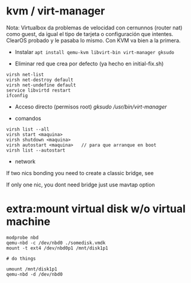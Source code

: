 # kvm / virt-manager
Nota: Virtualbox da problemas de velocidad con cernunnos (router nat) como guest, da igual el tipo de tarjeta o configuración que intentes. ClearOS probado y le pasaba lo mismo. Con KVM va bien a la primera.

- Instalar
`apt install qemu-kvm libvirt-bin virt-manager gksudo`

- Eliminar red que crea por defecto (ya hecho en initial-fix.sh)
```
virsh net-list
virsh net-destroy default
virsh net-undefine default
service libvirtd restart
ifconfig
```

- Acceso directo (permisos root)
*gksudo /usr/bin/virt-manager*

- comandos
```
virsh list --all 
virsh start <maquina>
virsh shutdown <maquina>
virsh autostart <maquina>   // para que arranque en boot
virsh list --autostart
```

- network

If two nics bonding you need to create a classic bridge, see

If only one nic, you dont need bridge just use mavtap option


# extra:mount virtual disk w/o virtual machine
```
modprobe nbd
qemu-nbd -c /dev/nbd0 ./somedisk.vmdk
mount -t ext4 /dev/nbd0p1 /mnt/disk1p1

# do things

umount /mnt/disk1p1
qemu-nbd -d /dev/nbd0
```
